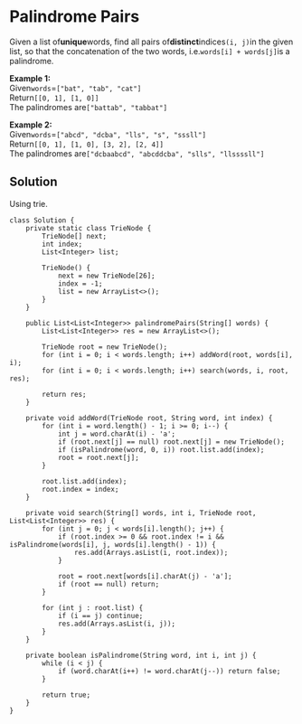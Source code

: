 # Palindrome Pairs

Given a list of**unique**words, find all pairs of**distinct**indices`(i, j)`in the given list, so that the concatenation of the two words, i.e.`words[i] + words[j]`is a palindrome.

**Example 1:**  
Given`words`=`["bat", "tab", "cat"]`  
Return`[[0, 1], [1, 0]]`  
The palindromes are`["battab", "tabbat"]`

**Example 2:**  
Given`words`=`["abcd", "dcba", "lls", "s", "sssll"]`  
Return`[[0, 1], [1, 0], [3, 2], [2, 4]]`  
The palindromes are`["dcbaabcd", "abcddcba", "slls", "llssssll"]`

## Solution

Using trie.

```
class Solution {
    private static class TrieNode {
        TrieNode[] next;
        int index;
        List<Integer> list;

        TrieNode() {
            next = new TrieNode[26];
            index = -1;
            list = new ArrayList<>();
        }
    }

    public List<List<Integer>> palindromePairs(String[] words) {
        List<List<Integer>> res = new ArrayList<>();

        TrieNode root = new TrieNode();
        for (int i = 0; i < words.length; i++) addWord(root, words[i], i);
        for (int i = 0; i < words.length; i++) search(words, i, root, res);

        return res;
    }

    private void addWord(TrieNode root, String word, int index) {
        for (int i = word.length() - 1; i >= 0; i--) {
            int j = word.charAt(i) - 'a';
            if (root.next[j] == null) root.next[j] = new TrieNode();
            if (isPalindrome(word, 0, i)) root.list.add(index);
            root = root.next[j];
        }

        root.list.add(index);
        root.index = index;
    }

    private void search(String[] words, int i, TrieNode root, List<List<Integer>> res) {
        for (int j = 0; j < words[i].length(); j++) {	
            if (root.index >= 0 && root.index != i && isPalindrome(words[i], j, words[i].length() - 1)) {
                res.add(Arrays.asList(i, root.index));
            }

            root = root.next[words[i].charAt(j) - 'a'];
            if (root == null) return;
        }

        for (int j : root.list) {
            if (i == j) continue;
            res.add(Arrays.asList(i, j));
        }
    }

    private boolean isPalindrome(String word, int i, int j) {
        while (i < j) {
            if (word.charAt(i++) != word.charAt(j--)) return false;
        }

        return true;
    }
}
```



